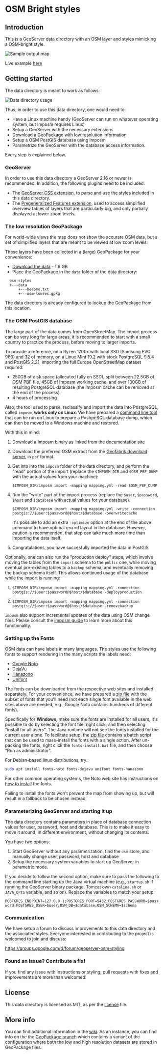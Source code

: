 # OSM Bright styles
## Introduction
This is a GeoServer data directory with an OSM layer and styles mimicking a OSM-bright style.

![Sample output map](map.png)

Live example [here](https://dev-mapstore.geosolutionsgroup.com/mapstore/#/viewer/openlayers/8444)

## Getting started

The data directory is meant to work as follows: 

![Data directory usage](structure.png)

Thus, in order to use this data directory, one would need to:

* Have a Linux machine handy (GeoServer can run on whatever operating system, but Imposm requires Linux)
* Setup a GeoServer with the necessary extensions
* Download a GeoPackage with low resolution information
* Setup a OSM PostGIS database using Imposm
* Parametrize the GeoServer with the database access information.

Every step is explained below.

### GeoServer

In order to use this data directory a GeoServer 2.16 or newer is recommended.
In addition, the following plugins need to be included:

* The [GeoServer CSS extension](https://docs.geoserver.org/latest/en/user/styling/css/install.html), 
  to parse and use the styles included in this data directory. 
* The [Pregeneralized Features extension](https://docs.geoserver.org/stable/en/user/data/vector/featurepregen.html), 
  used to access simplified overview tables of layers that are particularly big, and only partially displayed at lower zoom levels.

### The low resolution GeoPackage

For world-wide views the map does not show the accurate OSM data, but a set of simplified layers
that are meant to be viewed at low zoom levels.
 
These layers have been collected in a (large) GeoPackage for your convenience:

* [Download the data](https://www.dropbox.com/s/bqzxzkpmpybeytr/osm-lowres.gpkg?dl=1) - 1.9 GB
* Place the GeoPackage in the ``data`` folder of the data directory:

```
  osm-styles
  +---data
      +---keepme.txt
      +---osm-lowres.gpkg 
```  

The data directory is already configured to lookup the GeoPackage from this location.

### The OSM PostGIS database

The large part of the data comes from OpenStreetMap. The import process can be very long for large
areas, it is recommended to start with a small country to practice the process, before moving to larger imports.

To provide a reference, on a Ryzen 1700x with local SSD (Samsung EVO 960) and 32
of memory,
on a Linux Mint 19.2 with stock PostgreSQL 9.5.4 and PostGIS 2.21, importing the full Europe OpenStreetMap dataset required:

* 250GB of disk space (allocated fully on SSD), split between 22.5GB of OSM PBF file, 45GB of Imposm working cache,
  and over 130GB of resulting PostgreSQL database (the Imposm cache can be removed at the end of the process) 
* 4 hours of processing 

Also, the tool used to parse, reclassify and import the data into PostgreSQL, called ``imposm``, **works only on Linux**. We have prepared a [command line tool](imposm/README.md) that can be run on Linux to prepare a PostgreSQL database dump, which can then be moved to a Windows machine and restored.

With this in mind:

1. Download a [Imposm binary](https://imposm.org/docs/imposm3/latest/install.html) as linked from the [documentation site](https://imposm.org/docs/imposm3/latest/index.html)
2. Download the preferred OSM extract from the [Geofabrik download server](https://download.geofabrik.de/), in ``pbf`` format.
3. Get into into the ``imposm`` folder of the data directory, and perform the "read" portion of the import (replace the ``$IMPOSM_DIR`` and ``$OSM_PBF_DUMP`` with the actual values from your machine):

    ``$IMPOSM_DIR/imposm import -mapping mapping.yml -read $OSM_PBF_DUMP
`` 

4. Run the "write" part of the import process (replace the ``$user``, ``$password``, ``$host`` and ``$database`` with actual values for your database).

    ``$IMPOSM_DIR/imposm import -mapping mapping.yml -write -connection postgis://$user:$password@$host/$database -overwritecache``
    
   It's possible to add an extra ``-optimize`` option at the end of the above command to have optimal record layout in the database. However, caution is recommended, that step can take much more time than importing the data itself.
   
5. Congratulations, you have succesfully imported the data in PostGIS

Optionally, one can also run the "production deploy" steps, which involve moving the tables from the ``import`` schema to the ``public`` one, while moving eventual pre-existing tables to a ``backup`` schema, and eventually removing the backup schema itself.
This allows continued usage of the database while the import is running:

1. ``$IMPOSM_DIR/imposm import -mapping mapping.yml -connection postgis://$user:$password@$host/$database -deployproduction``

2. ``$IMPOSM_DIR/imposm import -mapping mapping.yml -connection postgis://$user:$password@$host/$database -removebackup``

``imposm`` also support incremental updates of the data using OSM change files. Please consult the [imposm guide](https://imposm.org/docs/imposm3/latest/tutorial.html#updating) to learn more about this functionality.


### Setting up the Fonts

OSM data can have labels in many languages. The styles use the following fonts to support rendering in the many scripts the labels need:

* [Google Noto](https://www.google.com/get/noto/) 
* [DejaVu](http://dejavu-fonts.org/)
* [Hanazono](http://fonts.jp/hanazono/)
* [Unifont](http://unifoundry.com/)

The fonts can be downloaded from the respective web sites and installed separately. For your convenience, we have prepared a [zip file](https://www.dropbox.com/s/12iieqjtn5qm8gp/osm-fonts.zip?dl=1) with the subset of fonts that you'll need (not each single font available in the web sites above are needed, e.g., Google Noto contains hundreds of different fonts).

Specifically for **Windows**, make sure the fonts are installed for all users, it's possible to do by selecting the font file, right click, and then selecting "install for all users".
The Java runtime will not see the fonts installed for the current user alone.
To facilitate setup, the [zip file](https://www.dropbox.com/s/12iieqjtn5qm8gp/osm-fonts.zip?dl=1) contains a batch script that can be used to mass-install the fonts with a single action. After un-packing the fonts, right click the ``fonts-install.bat`` file, and then choose "Run as administrator".

For Debian-based linux distributions, try:

```bash
sudo apt install fonts-noto fonts-dejavu unifont fonts-hanazono
```

For other common operating systems, the Noto web site has instructions on [how to install](https://www.google.com/get/noto/help/install/) the fonts.

Failing to install the fonts won't prevent the map from showing up, but will result in a fallback to be chosen instead.

### Parameterizing GeoServer and starting it up

The data directory contains parameters in place of database connection values for user, password, host and database. This is to make it easy to move it around, in different environment, without changing its contents.

You have two options:

1. Start GeoServer without any parametrization, find the ``osm`` store, and manually change user, password, host and database
2. Setup the necessary system variables to start up GeoServer in parametric mode.

If you decide to follow the second option, make sure to pass the following to the command line starting up the Java virtual machine (e.g., ``startup.sh`` if running the GeoServer binary package, Tomcat own ``catalina.sh`` or ``JAVA_OPTS`` variable, and so on). Replace the variables to match your setup:

``POSTGRES_ENDPOINT=127.0.0.1;POSTGRES_PORT=5432;POSTGRES_PASSWORD=$password;POSTGRES_USER=$user;OSM_DB=$database;OSM_SCHEMA=$schema`` 

### Communication

We have setup a forum to discuss improvements to this data directory and the associated styles. Everyone interested in contributing to the project is welcomed to join and discuss:

https://groups.google.com/d/forum/geoserver-osm-styling


### Found an issue? Contribute a fix!

If you find any issue with instructions or styling, pull requests with fixes and improvements are more than welcomed!

## License
This data directory is licensed as MIT, as per the [license](https://github.com/geosolutions-it/osm-styles/blob/master/LICENSE.md) file.

## More info
You can find additional information in the [wiki](https://github.com/geosolutions-it/osm-styles/wiki).
As an instance, you can find info on the the [GeoPackage branch](https://github.com/geosolutions-it/osm-styles/wiki/The-GeoPackage-branch) which contains a variant of the configuration where both the low and high resolution datasets are stored in GeoPackage files.
